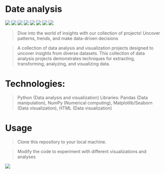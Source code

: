 # Date analysis
![](https://komarev.com/ghpvc/?username=mscbuild) 
 ![](https://img.shields.io/github/license/mscbuild/e-learning) 
 ![](https://img.shields.io/github/repo-size/mscbuild/analysis)
![](https://img.shields.io/badge/PRs-Welcome-green)
![](https://img.shields.io/badge/code%20style-python-green)
![](https://img.shields.io/github/stars/mscbuild)
![](https://img.shields.io/badge/Topic-Github-lighred)
![](https://img.shields.io/website?url=https%3A%2F%2Fgithub.com%2Fmscbuild)

>Dive into the world of insights with our collection of projects! Uncover patterns, trends, and make data-driven decisions

>A collection of data analysis and visualization projects designed to uncover insights from diverse datasets. This collection of data analysis projects demonstrates techniques for extracting, transforming, analyzing, and visualizing data.

# Technologies:
>Python (Data analysis and visualization) Libraries: Pandas (Data manipulation), NumPy (Numerical computing), Matplotlib/Seaborn (Data visualization), 
HTML (Data visualization)

# Usage
>Clone this repository to your local machine.
 
>Modify the code to experiment with different visualizations and analyses
 
 ![](https://komarev.com/ghpvc/?username=mscbuild) 

